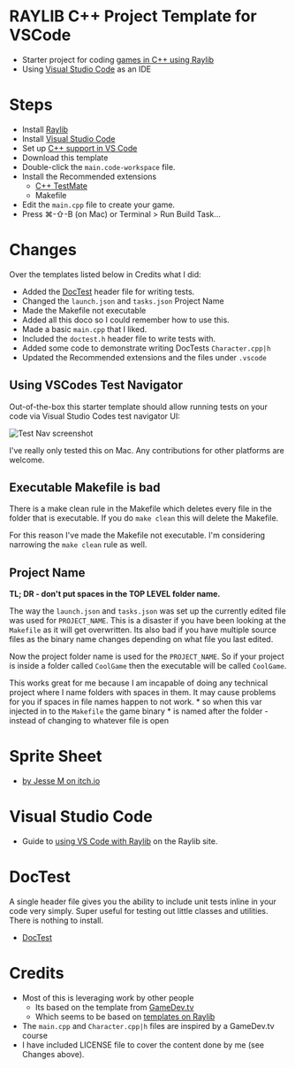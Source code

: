 # RAYLIB C++ Project Template for VSCode

* Starter project for coding [games in C++ using Raylib]
* Using [Visual Studio Code] as an IDE

# Steps

* Install [Raylib] 
* Install [Visual Studio Code]
* Set up [C++ support in VS Code]
* Download this template
* Double-click the `main.code-workspace` file.
* Install the Recommended extensions
    * [C++ TestMate]
    * Makefile
* Edit the `main.cpp` file to create your game.
* Press ⌘-⇧-B (on Mac) or Terminal > Run Build Task...

# Changes 

Over the templates listed below in Credits what I did:

* Added the [DocTest] header file for writing tests.
* Changed the `launch.json` and `tasks.json` Project Name
* Made the Makefile not executable 
* Added all this doco so I could remember how to use this.
* Made a basic `main.cpp` that I liked.
* Included the `doctest.h` header file to write tests with.
* Added some code to demonstrate writing DocTests `Character.cpp|h`
* Updated the Recommended extensions and the files under `.vscode`

## Using VSCodes Test Navigator

Out-of-the-box this starter template should allow running tests on your
code via Visual Studio Codes test navigator UI:

![Test Nav screenshot](doc/test-navigator.png)

I've really only tested this on Mac. Any contributions for other platforms
are welcome.

## Executable Makefile is bad

There is a make clean rule in the Makefile which deletes every file in the 
folder that is executable. If you do `make clean` this will delete the Makefile.

For this reason I've made the Makefile not executable. I'm considering narrowing
the `make clean` rule as well.

## Project Name

**TL; DR - don't put spaces in the TOP LEVEL folder name.**

The way the `launch.json` and `tasks.json` was set up the currently edited
file was used for `PROJECT_NAME`. This is a disaster if you have been looking
at the `Makefile` as it will get overwritten. Its also bad if you have multiple
source files as the binary name changes depending on what file you last edited.

Now the project folder name is used for the `PROJECT_NAME`. So if your project
is inside a folder called `CoolGame` then the executable will be called `CoolGame`.

This works great for me because I am incapable of doing any technical project
where I name folders with spaces in them. It may cause problems for you if spaces
in file names happen to not work. 
    * so when this var injected in to the `Makefile` the game binary
    * is named after the folder - instead of changing to whatever file is open

# Sprite Sheet 

* [by Jesse M on itch.io]

# Visual Studio Code

* Guide to [using VS Code with Raylib] on the Raylib site.

# DocTest

A single header file gives you the ability to include unit tests inline in your
code very simply.  Super useful for testing out little classes and utilities.
There is nothing to install.

* [DocTest]

# Credits

* Most of this is leveraging work by other people
    * Its based on the template from [GameDev.tv]
    * Which seems to be based on [templates on Raylib]
* The `main.cpp` and `Character.cpp|h` files are inspired by a GameDev.tv course
* I have included LICENSE file to cover the content done by me (see Changes above).

[Raylib]: https://github.com/raysan5/raylib/#build-and-installation
[C++ support in VS Code]: https://code.visualstudio.com/docs/languages/cpp
[C++ TestMate]: https://github.com/matepek/vscode-catch2-test-adapter/tree/master#c-testmate
[games in C++ using Raylib]: https://www.raylib.com/examples.html
[Visual Studio Code]: https://code.visualstudio.com/download
[DocTest]: https://github.com/doctest/doctest
[by Jesse M on itch.io]: https://jesse-m.itch.io/skeleton-pack
[using VS Code with Raylib]: https://github.com/raysan5/raylib/wiki/Using-raylib-in-VSCode
[GameDev.tv]: https://gitlab.com/GameDevTV/CPPCourse/vscode-template
[templates on Raylib]: https://github.com/raysan5/raylib/wiki/raylib-templates
